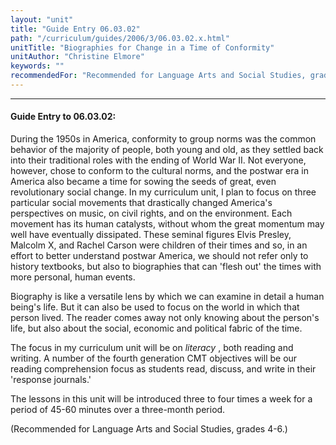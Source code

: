 ```yaml
---
layout: "unit"
title: "Guide Entry 06.03.02"
path: "/curriculum/guides/2006/3/06.03.02.x.html"
unitTitle: "Biographies for Change in a Time of Conformity"
unitAuthor: "Christine Elmore"
keywords: ""
recommendedFor: "Recommended for Language Arts and Social Studies, grades 4-6."
---
```

<body>
<hr/>
<h4>
Guide Entry to 06.03.02:
</h4>
<p>
During the 1950s in America, conformity to group norms was the common behavior of the majority of people, both young and old, as they settled back into their traditional roles with the ending of World War II. Not everyone, however, chose to conform to the cultural norms, and the postwar era in America also became a time for sowing the seeds of great, even revolutionary social change. In my curriculum unit, I plan to focus on three particular social movements that drastically changed America's perspectives on music, on civil rights, and on the environment. Each movement has its human catalysts, without whom the great momentum may well have eventually dissipated. These seminal figures  Elvis Presley, Malcolm X, and Rachel Carson  were children of their times and so, in an effort to better understand postwar America, we should not refer only to history textbooks, but also to biographies that can 'flesh out' the times with more personal, human events.
</p>
<p>
Biography is like a versatile lens by which we can examine in detail a human being's life. But it can also be used to focus on the world in which that person lived. The reader comes away not only knowing about the person's life, but also about the social, economic and political fabric of the time.
</p>
<p>
The focus in my curriculum unit will be on
<i>
literacy
</i>
, both reading and writing. A number of the fourth generation CMT objectives will be our reading comprehension focus as students read, discuss, and write in their 'response journals.'
</p>
<p>
The lessons in this unit will be introduced three to four times a week for a period of 45-60 minutes over a three-month period.
</p>
<p>
(Recommended for Language Arts and Social Studies, grades 4-6.)
</p>
</body>